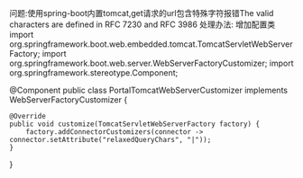 问题:使用spring-boot内置tomcat,get请求的url包含特殊字符报错The valid characters are defined in RFC 7230 and RFC 3986
处理办法:
增加配置类
import org.springframework.boot.web.embedded.tomcat.TomcatServletWebServerFactory;
import org.springframework.boot.web.server.WebServerFactoryCustomizer;
import org.springframework.stereotype.Component;

@Component
public class PortalTomcatWebServerCustomizer implements WebServerFactoryCustomizer<TomcatServletWebServerFactory> {

    @Override
    public void customize(TomcatServletWebServerFactory factory) {
        factory.addConnectorCustomizers(connector -> connector.setAttribute("relaxedQueryChars", "|"));
    }
}
 
